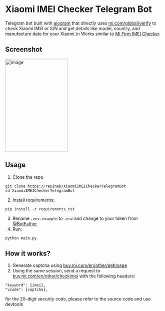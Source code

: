 # Xiaomi IMEI Checker Telegram Bot

Telegram bot built with [aiogram](https://github.com/aiogram/aiogram) that directly uses [mi.com/global/verify](https://www.mi.com/global/verify) to check Xiaomi IMEI or S/N and get details like model, country, and manufacture date for your Xiaomi.\n
Works similar to [Mi Firm IMEI Checker](https://mifirm.net/imei)

## Screenshot
<img width="200" height="297" alt="image" src="https://github.com/user-attachments/assets/0d5f985b-b1e1-44e5-a03c-f0db7be235da" />

## Usage
1. Clone the repo
```
git clone https://repinek/XiaomiIMEICheckerTelegramBot
cd XiaomiIMEICheckerTelegramBot
```
2. Install requirements:
```
pip install -r requirements.txt
```
3. Rename ```.env.example``` to ```.env``` and change to your token from [@BotFather](https://t.me/botfather)
4. Run:
```
python main.py
```

## How it works? 
1. Generate captcha using [buy.mi.com/en/other/getimage](https://buy.mi.com/en/other/getimage)
2. Using the same session, send a request to [buy.mi.com/en/other/checkimei](https://buy.mi.com/en/other/checkimei) with the following headers:
```
"keyword": {imei},
"vcode": {captcha},
```

for the 20-digit security code, please refer to the source code and use devtools

